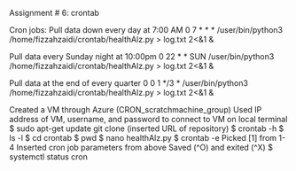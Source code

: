 Assignment # 6: crontab

Cron jobs:
Pull data down every day at 7:00 AM
0 7 * * * /user/bin/python3 /home/fizzahzaidi/crontab/healthAlz.py > log.txt 2<&1 &

Pull data every Sunday night at 10:00pm
0 22 * * SUN /user/bin/python3 /home/fizzahzaidi/crontab/healthAlz.py > log.txt 2<&1 &

Pull data at the end of every quarter
0 0 1 */3 * /user/bin/python3 /home/fizzahzaidi/crontab/healthAlz.py > log.txt 2<&1 &


Created a VM through Azure (CRON_scratchmachine_group)
Used IP address of VM, username, and password to connect to VM on local terminal
$ sudo apt-get update
git clone (inserted URL of repository)
$ crontab -h
$ ls -l
$ cd crontab
$ pwd
$ nano healthAlz.py
$ crontab -e
Picked [1] from 1-4
Inserted cron job parameters from above 
Saved (^O) and exited (^X)
$ systemctl status cron
